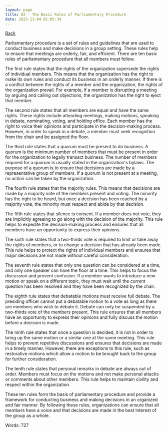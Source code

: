 ```yaml
---
layout: page
title: 03 - The Basic Rules of Parliamentary Procedure
date: 2023-11-04 01:05:34
---
```


[Back](./)


Parliamentary procedure is a set of rules and guidelines that are used to conduct business and make decisions in a group setting. These rules help to ensure that meetings are orderly, fair, and efficient. There are ten basic rules of parliamentary procedure that all members must follow.

The first rule states that the rights of the organization supersede the rights of individual members. This means that the organization has the right to make its own rules and conduct its business in an orderly manner. If there is a conflict between the rights of a member and the organization, the rights of the organization prevail. For example, if a member is disrupting a meeting by arguing and calling out objections, the organization has the right to eject that member.

The second rule states that all members are equal and have the same rights. These rights include attending meetings, making motions, speaking in debate, nominating, voting, and holding office. Each member has the right to voice their opinions and participate in the decision-making process. However, in order to speak in a debate, a member must seek recognition from the chair and be assigned the floor.

The third rule states that a quorum must be present to do business. A quorum is the minimum number of members that must be present in order for the organization to legally transact business. The number of members required for a quorum is usually stated in the organization's bylaws. The purpose of a quorum is to ensure that decisions are made by a representative group of members. If a quorum is not present at a meeting, no action can be taken by the organization.

The fourth rule states that the majority rules. This means that decisions are made by a majority vote of the members present and voting. The minority has the right to be heard, but once a decision has been reached by a majority vote, the minority must respect and abide by that decision.

The fifth rule states that silence is consent. If a member does not vote, they are implicitly agreeing to go along with the decision of the majority. This rule helps to expedite the decision-making process and ensures that all members have an opportunity to express their opinions.

The sixth rule states that a two-thirds vote is required to limit or take away the rights of members, or to change a decision that has already been made. This rule helps to protect the rights of individual members and ensures that major decisions are not made without careful consideration.

The seventh rule states that only one question can be considered at a time, and only one speaker can have the floor at a time. This helps to focus the discussion and prevent confusion. If a member wants to introduce a new motion or speak on a different topic, they must wait until the current question has been resolved and they have been recognized by the chair.

The eighth rule states that debatable motions must receive full debate. The presiding officer cannot put a debatable motion to a vote as long as there are members who wish to debate it. Debate can only be suspended by a two-thirds vote of the members present. This rule ensures that all members have an opportunity to express their opinions and fully discuss the motion before a decision is made.

The ninth rule states that once a question is decided, it is not in order to bring up the same motion or a similar one at the same meeting. This rule helps to prevent repetitive discussions and ensures that decisions are made in a timely manner. However, there are exceptions to this rule, such as restorative motions which allow a motion to be brought back to the group for further consideration.

The tenth rule states that personal remarks in debate are always out of order. Members must focus on the motions and not make personal attacks or comments about other members. This rule helps to maintain civility and respect within the organization.

These ten rules form the basis of parliamentary procedure and provide a framework for conducting business and making decisions in an organized and fair manner. By following these rules, organizations can ensure that all members have a voice and that decisions are made in the best interest of the group as a whole.

Words: 727